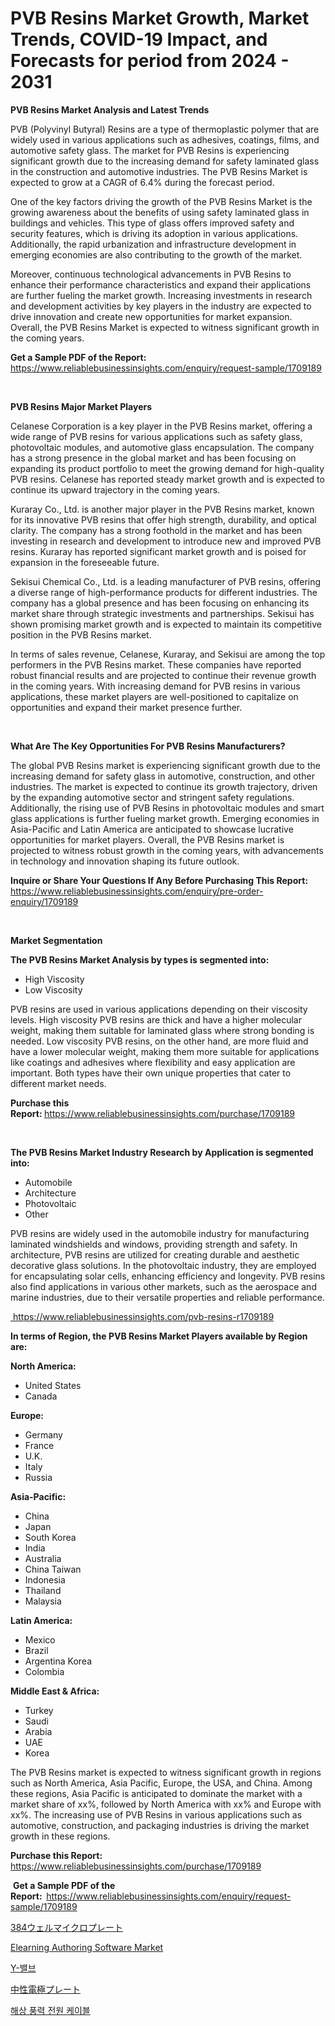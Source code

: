 <p><h1>PVB Resins Market Growth, Market Trends, COVID-19 Impact, and Forecasts for period from 2024 - 2031</h1></p><p><strong>PVB Resins Market Analysis and Latest Trends</strong></p>
<p><p>PVB (Polyvinyl Butyral) Resins are a type of thermoplastic polymer that are widely used in various applications such as adhesives, coatings, films, and automotive safety glass. The market for PVB Resins is experiencing significant growth due to the increasing demand for safety laminated glass in the construction and automotive industries. The PVB Resins Market is expected to grow at a CAGR of 6.4% during the forecast period.</p><p>One of the key factors driving the growth of the PVB Resins Market is the growing awareness about the benefits of using safety laminated glass in buildings and vehicles. This type of glass offers improved safety and security features, which is driving its adoption in various applications. Additionally, the rapid urbanization and infrastructure development in emerging economies are also contributing to the growth of the market.</p><p>Moreover, continuous technological advancements in PVB Resins to enhance their performance characteristics and expand their applications are further fueling the market growth. Increasing investments in research and development activities by key players in the industry are expected to drive innovation and create new opportunities for market expansion. Overall, the PVB Resins Market is expected to witness significant growth in the coming years.</p></p>
<p><strong>Get a Sample PDF of the Report:&nbsp;</strong> <a href="https://www.reliablebusinessinsights.com/enquiry/request-sample/1709189">https://www.reliablebusinessinsights.com/enquiry/request-sample/1709189</a></p>
<p>&nbsp;</p>
<p><strong>PVB Resins Major Market Players</strong></p>
<p><p>Celanese Corporation is a key player in the PVB Resins market, offering a wide range of PVB resins for various applications such as safety glass, photovoltaic modules, and automotive glass encapsulation. The company has a strong presence in the global market and has been focusing on expanding its product portfolio to meet the growing demand for high-quality PVB resins. Celanese has reported steady market growth and is expected to continue its upward trajectory in the coming years.</p><p>Kuraray Co., Ltd. is another major player in the PVB Resins market, known for its innovative PVB resins that offer high strength, durability, and optical clarity. The company has a strong foothold in the market and has been investing in research and development to introduce new and improved PVB resins. Kuraray has reported significant market growth and is poised for expansion in the foreseeable future.</p><p>Sekisui Chemical Co., Ltd. is a leading manufacturer of PVB resins, offering a diverse range of high-performance products for different industries. The company has a global presence and has been focusing on enhancing its market share through strategic investments and partnerships. Sekisui has shown promising market growth and is expected to maintain its competitive position in the PVB Resins market.</p><p>In terms of sales revenue, Celanese, Kuraray, and Sekisui are among the top performers in the PVB Resins market. These companies have reported robust financial results and are projected to continue their revenue growth in the coming years. With increasing demand for PVB resins in various applications, these market players are well-positioned to capitalize on opportunities and expand their market presence further.</p></p>
<p>&nbsp;</p>
<p><strong>What Are The Key Opportunities For PVB Resins Manufacturers?</strong></p>
<p><p>The global PVB Resins market is experiencing significant growth due to the increasing demand for safety glass in automotive, construction, and other industries. The market is expected to continue its growth trajectory, driven by the expanding automotive sector and stringent safety regulations. Additionally, the rising use of PVB Resins in photovoltaic modules and smart glass applications is further fueling market growth. Emerging economies in Asia-Pacific and Latin America are anticipated to showcase lucrative opportunities for market players. Overall, the PVB Resins market is projected to witness robust growth in the coming years, with advancements in technology and innovation shaping its future outlook.</p></p>
<p><strong>Inquire or Share Your Questions If Any Before Purchasing This Report:</strong> <a href="https://www.reliablebusinessinsights.com/enquiry/pre-order-enquiry/1709189">https://www.reliablebusinessinsights.com/enquiry/pre-order-enquiry/1709189</a></p>
<p>&nbsp;</p>
<p><strong>Market Segmentation</strong></p>
<p><strong>The PVB Resins Market Analysis by types is segmented into:</strong></p>
<p><ul><li>High Viscosity</li><li>Low Viscosity</li></ul></p>
<p><p>PVB resins are used in various applications depending on their viscosity levels. High viscosity PVB resins are thick and have a higher molecular weight, making them suitable for laminated glass where strong bonding is needed. Low viscosity PVB resins, on the other hand, are more fluid and have a lower molecular weight, making them more suitable for applications like coatings and adhesives where flexibility and easy application are important. Both types have their own unique properties that cater to different market needs.</p></p>
<p><strong>Purchase this Report:&nbsp;</strong><a href="https://www.reliablebusinessinsights.com/purchase/1709189">https://www.reliablebusinessinsights.com/purchase/1709189</a></p>
<p>&nbsp;</p>
<p><strong>The PVB Resins Market Industry Research by Application is segmented into:</strong></p>
<p><ul><li>Automobile</li><li>Architecture</li><li>Photovoltaic</li><li>Other</li></ul></p>
<p><p>PVB resins are widely used in the automobile industry for manufacturing laminated windshields and windows, providing strength and safety. In architecture, PVB resins are utilized for creating durable and aesthetic decorative glass solutions. In the photovoltaic industry, they are employed for encapsulating solar cells, enhancing efficiency and longevity. PVB resins also find applications in various other markets, such as the aerospace and marine industries, due to their versatile properties and reliable performance.</p></p>
<p><a href="https://www.reliablebusinessinsights.com/pvb-resins-r1709189">&nbsp;https://www.reliablebusinessinsights.com/pvb-resins-r1709189</a></p>
<p><strong>In terms of Region, the PVB Resins Market Players available by Region are:</strong></p>
<p>
    <p> <strong> North America: </strong>
        <ul>
            <li>United States</li>
            <li>Canada</li>
        </ul>
        </p> 
    <p> <strong> Europe: </strong>
        <ul>
            <li>Germany</li>
            <li>France</li>
            <li>U.K.</li>
            <li>Italy</li>
            <li>Russia</li>
        </ul>
        </p> 
    <p> <strong> Asia-Pacific: </strong>
        <ul>
            <li>China</li>
            <li>Japan</li>
            <li>South Korea</li>
            <li>India</li>
            <li>Australia</li>
            <li>China Taiwan</li>
            <li>Indonesia</li>
            <li>Thailand</li>
            <li>Malaysia</li>
        </ul>
        </p> 
    <p> <strong> Latin America: </strong>
        <ul>
            <li>Mexico</li>
            <li>Brazil</li>
            <li>Argentina Korea</li>
            <li>Colombia</li>
        </ul>
        </p> 
    <p> <strong> Middle East & Africa: </strong>
        <ul>
            <li>Turkey</li>
            <li>Saudi</li>
            <li>Arabia</li>
            <li>UAE</li>
            <li>Korea</li>
        </ul>
    </p>
    </p>
<p><p>The PVB Resins market is expected to witness significant growth in regions such as North America, Asia Pacific, Europe, the USA, and China. Among these regions, Asia Pacific is anticipated to dominate the market with a market share of xx%, followed by North America with xx% and Europe with xx%. The increasing use of PVB Resins in various applications such as automotive, construction, and packaging industries is driving the market growth in these regions.</p></p>
<p><strong>Purchase this Report: </strong><a href="https://www.reliablebusinessinsights.com/purchase/1709189">https://www.reliablebusinessinsights.com/purchase/1709189</a></p>
<p>&nbsp;<strong>Get a Sample PDF of the Report:&nbsp;&nbsp;</strong><a href="https://www.reliablebusinessinsights.com/enquiry/request-sample/1709189">https://www.reliablebusinessinsights.com/enquiry/request-sample/1709189</a></p>
<p><strong></strong></p>
<p><p><a href="https://github.com/charm854/Market-Research-Report-List-1/blob/main/8356696125825.md">384ウェルマイクロプレート</a></p><p><a href="https://github.com/RickHolmes3/Market-Research-Report-List-5/blob/main/elearning-authoring-software-market.md">Elearning Authoring Software Market</a></p><p><a href="https://github.com/solomonbode85/Market-Research-Report-List-1/blob/main/6378370110071.md">Y-밸브</a></p><p><a href="https://github.com/MacyOrn/Market-Research-Report-List-1/blob/main/3016043125826.md">中性電極プレート</a></p><p><a href="https://github.com/erwindropdead54/Market-Research-Report-List-1/blob/main/6931438123251.md">해상 풍력 전원 케이블</a></p></p>
